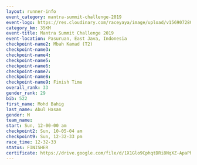 ```yaml
---
layout: runner-info 
event_category: mantra-summit-challenge-2019 
event-logo: https://res.cloudinary.com/raceyaya/image/upload/v1569072809/logo/mantra-image_segrbx.jpg
category_km: 35KM 
event-title: Mantra Summit Challenge 2019 
event-location: Pasuruan, East Java, Indonesia 
checkpoint-name2: Mbah Kamad (T2) 
checkpoint-name3: 
checkpoint-name4: 
checkpoint-name5: 
checkpoint-name6: 
checkpoint-name7: 
checkpoint-name8: 
checkpoint-name9: Finish Time
overall_rank: 33
gender_rank: 29
bib: 522
first_name: Mohd Bahig
last_name: Abul Hasan
gender: M
team_name: 
start: Sun, 12-00-00 am
checkpoint2: Sun, 10-05-04 am
checkpoint9: Sun, 12-32-33 pm
race_time: 12-32-33
status: FINISHER
certificate: https://drive.google.com/file/d/1X1Glo9CphqtDRi8NqXZ-ApaPh5XT-aOd/view?usp=sharing
---
```

